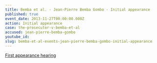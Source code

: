 ```yaml
---
title: Bemba et al. - Jean-Pierre Bemba Gombo - Initial appearance
published: true
event_date: 2013-11-27T00:00:00.000Z
action: Initial appearance
case: the-prosecutor-v-bemba-et-al
accused: jean-pierre-bemba-gombo
youtube_id:
slug: bemba-et-al-events-jean-pierre-bemba-gombo-initial-appearance
---
```



[First appearance hearing](https://youtu.be/xfP_il3Q77A)